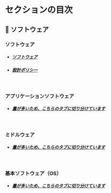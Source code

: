 # セクションの目次

## 🧬 ソフトウェア

### ソフトウェア

* ##### [︎ソフトウェア](https://hiroki-it.github.io/tech-notebook-mkdocs/software/software.html)
* ##### [設計ポリシー](https://hiroki-it.github.io/tech-notebook-mkdocs/software/software_policy.html)

<br>

### アプリケーションソフトウェア

* ##### [量が多いため、こちらのタブに切り分けています](https://hiroki-it.github.io/tech-notebook-mkdocs/software/index_application.html)


<br>

### ミドルウェア

* ##### [量が多いため、こちらのタブに切り分けています](https://hiroki-it.github.io/tech-notebook-mkdocs/software/index_middleware.html)


<br>

### 基本ソフトウェア（OS）

* ##### [量が多いため、こちらのタブに切り分けています](https://hiroki-it.github.io/tech-notebook-mkdocs/software/index_basic.html)

<br>
